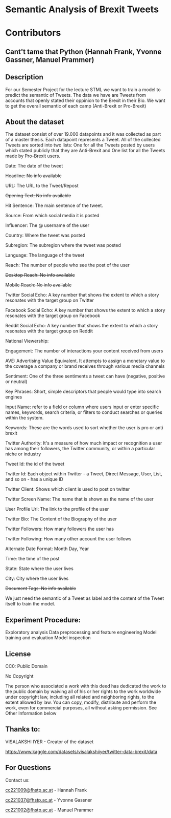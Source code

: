 # Semantic Analysis of Brexit Tweets

# Contributors
## Cant't tame that Python (Hannah Frank, Yvonne Gassner, Manuel Prammer)

## Description
For our Semester Project for the lecture STML we want to train a model to predict the semantic of Tweets. 
The data we have are Tweets from accounts that openly stated their oppinion to the Brexit in their Bio.
We want to get the overall semantic of each camp (Anti-Brexit or Pro-Brexit)


## About the dataset
The dataset consist of over 19.000 datapoints and it was collected as part of a master thesis. Each datapoint represents a Tweet. All of the collected Tweets are sorted into two lists: One for all the Tweets posted by users which stated publicly that they are Anti-Brexit and One list for all the Tweets made by Pro-Brexit users.

Date: The date of the tweet

~~Headline: No info available~~

URL: The URL to the Tweet/Repost

~~Opening Text: No info available~~

Hit Sentence: The main sentence of the tweet.

Source: From which social media it is posted

Influencer: The @ username of the user

Country: Where the tweet was posted

Subregion: The subregion where the tweet was posted

Language: The language of the tweet

Reach: The number of people who see the post of the user

~~Desktop Reach: No info available~~

~~Mobile Reach: No info available~~

Twitter Social Echo: A key number that shows the extent to which a story resonates with the target group on Twitter

Facebook Social Echo: A key number that shows the extent to which a story resonates with the target group on Facebook

Reddit Social Echo: A key number that shows the extent to which a story resonates with the target group on Reddit

National Viewership: 

Engagement: The number of interactions your content received from users

AVE: Advertising Value Equivalent. It attempts to assign a monetary value to the coverage a company or brand receives through various media channels

Sentiment: One of the three sentiments a tweet can have (negative, positive or neutral)

Key Phrases: Short, simple descriptors that people would type into search engines 

Input Name: refer to a field or column where users input or enter specific names, keywords, search criteria, or filters to conduct searches or queries within the system.

Keywords: These are the words used to sort whether the user is pro or anti brexit

Twitter Authority:  It's a measure of how much impact or recognition a user has among their followers, the Twitter community, or within a particular niche or industry

Tweet Id: the id of the tweet

Twitter Id: Each object within Twitter - a Tweet, Direct Message, User, List, and so on - has a unique ID

Twitter Client: Shows which client is used to post on twitter

Twitter Screen Name: The name that is shown as the name of the user

User Profile Url: The link to the profile of the user

Twitter Bio: The Content of the Biography of the user

Twitter Followers: How many followers the user has

Twitter Following:  How many other account the user follows

Alternate Date Format: Month Day, Year

Time: the time of the post

State: State where the user lives

City: City where the user lives

~~Document Tags: No info available~~



We just need the semantic of a Tweet as label and the content of the Tweet itself to train the model.

## Experiment Procedure:
Exploratory analysis
Data preprocessing and feature engineering
Model training and evaluation
Model inspection


## License
CC0: Public Domain

No Copyright

The person who associated a work with this deed has dedicated the work to the public domain by waiving all of his or her rights to the work worldwide under copyright law, including all related and neighboring rights, to the extent allowed by law.
You can copy, modify, distribute and perform the work, even for commercial purposes, all without asking permission. See Other Information below


## Thanks to:
VISALAKSHI IYER - Creator of the dataset

https://www.kaggle.com/datasets/visalakshiiyer/twitter-data-brexit/data


## For Questions
Contact us:

cc221009@fhstp.ac.at - Hannah Frank

cc221037@fhstp.ac.at - Yvonne Gassner

cc221002@fhstp.ac.at - Manuel Prammer
